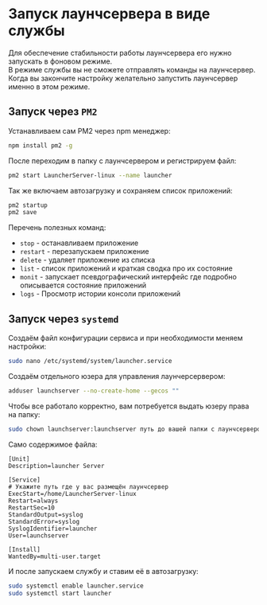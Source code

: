 # Запуск лаунчсервера в виде службы

Для обеспечение стабильности работы лаунчсервера его нужно запускать в фоновом режиме.\
В режиме службы вы не сможете отправлять команды на лаунчсервер. Когда вы закончите настройку желательно запустить лаунчсервер именно в этом режиме.

## Запуск через `PM2`

Устанавливаем сам PM2 через npm менеджер:
```sh
npm install pm2 -g
```

После переходим в папку с лаунчсервером и регистрируем файл:
```sh
pm2 start LauncherServer-linux --name launcher
```

Так же включаем автозагрузку и сохраняем список приложений:
```sh
pm2 startup
pm2 save
```

Перечень полезных команд:

- `stop` - останавливаем приложение
- `restart` - перезапускаем приложение
- `delete` - удаляет приложение из списка
- `list` - список приложений и краткая сводка про их состояние
- `monit` - запускает псевдографический интерфейс где подробно описывается состояние приложений
- `logs` - Просмотр истории консоли приложений

## Запуск через `systemd`

Создаём файл конфигурации сервиса и при необходимости меняем настройки:
```sh
sudo nano /etc/systemd/system/launcher.service
```
Создаём отдельного юзера для управления лаунчерсервером:
```sh
adduser launchserver --no-create-home --gecos ""
```
Чтобы все работало корректно, вам потребуется выдать юзеру права на папку:
```sh
sudo chown launchserver:launchserver путь до вашей папки с лаунчсервером
```

Само содержимое файла:
```systemd
[Unit]
Description=launcher Server

[Service]
# Укажите путь где у вас размещён лаунчсервер
ExecStart=/home/LauncherServer-linux
Restart=always
RestartSec=10
StandardOutput=syslog
StandardError=syslog
SyslogIdentifier=launcher
User=launchserver

[Install]
WantedBy=multi-user.target
```

И после запускаем службу и ставим её в автозагрузку:
```sh
sudo systemctl enable launcher.service
sudo systemctl start launcher
```
